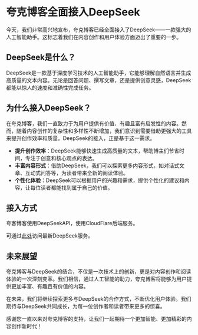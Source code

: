 # 夸克博客全面接入DeepSeek

今天，我们非常高兴地宣布，夸克博客已经全面接入了DeepSeek——一款强大的人工智能助手。这标志着我们在内容创作和用户体验方面迈出了重要的一步。

## DeepSeek是什么？

DeepSeek是一款基于深度学习技术的人工智能助手，它能够理解自然语言并生成高质量的文本内容。无论是回答问题、撰写文章，还是提供创意灵感，DeepSeek都能以惊人的速度和准确性完成任务。

## 为什么接入DeepSeek？

在夸克博客，我们一直致力于为用户提供有价值、有趣且富有启发性的内容。然而，随着内容创作的复杂性和多样性不断增加，我们意识到需要借助更强大的工具来提升创作效率和质量。DeepSeek的接入，正是基于这一需求。

- **提升创作效率**：DeepSeek能够快速生成高质量的文本，帮助博主们节省时间，专注于创意和核心观点的表达。
- **丰富内容形式**：借助DeepSeek，我们可以探索更多内容形式，如对话式文章、互动式问答等，为读者带来全新的阅读体验。
- **个性化体验**：DeepSeek可以根据用户的兴趣和需求，提供个性化的建议和内容，让每位读者都能找到属于自己的价值。

## 接入方式

夸客博客使用DeepSeekAPI，使用CloudFlare后端服务。

可通过[此处](https://lsqkk.github.io/ds/ "夸克博客ds满血版")访问最新DeepSeek服务。

## 未来展望

夸克博客与DeepSeek的结合，不仅是一次技术上的创新，更是对内容创作和阅读体验的一次深刻变革。我们相信，通过人工智能的助力，夸克博客将能够为用户提供更加丰富、有趣且有价值的内容。

在未来，我们将继续探索更多与DeepSeek的合作方式，不断优化用户体验。我们期待与DeepSeek共同成长，为每一位创作者和读者带来更多的惊喜。

感谢您一直以来对夸克博客的支持，让我们一起期待一个更加智能、更加精彩的内容创作新时代！
